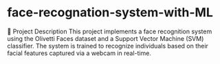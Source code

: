 # face-recognation-system-with-ML
📄 Project Description This project implements a face recognition system using the Olivetti Faces dataset and a Support Vector Machine (SVM) classifier. The system is trained to recognize individuals based on their facial features captured via a webcam in real-time.
